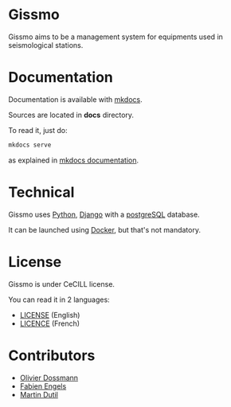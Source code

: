 # Gissmo

Gissmo aims to be a management system for equipments used in seismological stations.

# Documentation

Documentation is available with [mkdocs](http://www.mkdocs.org/).

Sources are located in **docs** directory.

To read it, just do:

```bash
mkdocs serve
```

as explained in [mkdocs documentation](http://www.mkdocs.org/#getting-started).

# Technical

Gissmo uses [Python](http://python.org/), [Django](http://djangoproject.com/) with a [postgreSQL](http://postgresql.org/) database.

It can be launched using [Docker](https://www.docker.com/), but that's not mandatory.

# License

Gissmo is under CeCILL license.

You can read it in 2 languages:

  * [LICENSE](./LICENSE) (English)
  * [LICENCE](./LICENCE) (French)

# Contributors

* [Olivier Dossmann](https://github.com/blankoworld)
* [Fabien Engels](https://github.com/fabienengels)
* [Martin Dutil](https://github.com/mdutil)
